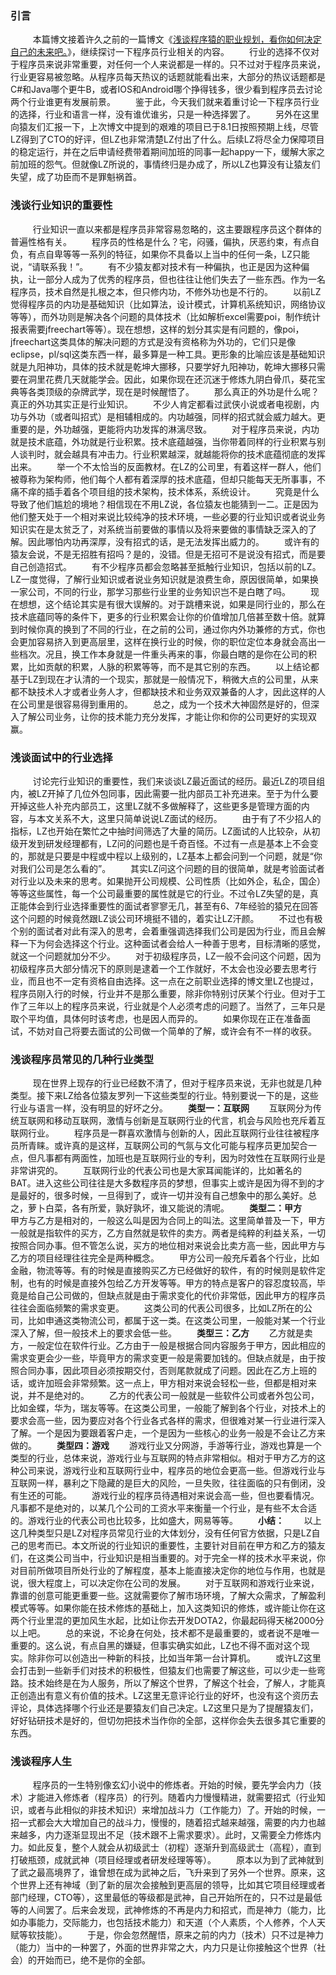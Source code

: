 ### 引言
&nbsp;
　　本篇博文接着许久之前的一篇博文《<a href="http://www.cnblogs.com/zuoxiaolong/p/life15.html" target="_blank">浅谈程序猿的职业规划，看你如何决定自己的未来吧。</a>》，继续探讨一下程序员行业相关的内容。
　　行业的选择不仅对于程序员来说非常重要，对任何一个人来说都是一样的。只不过对于程序员来说，行业更容易被忽略。从程序员每天热议的话题就能看出来，大部分的热议话题都是C#和Java哪个更牛B，或者IOS和Android哪个挣得钱多，很少看到程序员去讨论两个行业谁更有发展前景。
　　鉴于此，今天我们就来着重讨论一下程序员行业的选择，行业和语言一样，没有谁优谁劣，只是一种选择罢了。
　　另外在这里向猿友们汇报一下，上次博文中提到的艰难的项目已于8.1日按照预期上线，尽管LZ得到了CTO的好评，但LZ也非常清楚LZ付出了什么。后续LZ将尽全力保障项目的稳定运行，并在之后申请经费带着期间加班的同事一起happy一下，缓解大家之前加班的怨气。但就像LZ所说的，事情终归是办成了，所以LZ也算没有让猿友们失望，成了功臣而不是罪魁祸首。
&nbsp;
### 浅谈行业知识的重要性
&nbsp;
　　行业知识一直以来都是程序员非常容易忽略的，这主要跟程序员这个群体的普遍性格有关。
　　程序员的性格是什么？宅，闷骚，偏执，厌恶约束，有点自负，有点自卑等等一系列的特征，如果你不具备以上当中的任何一条，LZ只能说，“请联系我！”。
　　有不少猿友都对技术有一种偏执，也正是因为这种偏执，让一部分人成为了优秀的程序员，但也往往让他们失去了一些东西。作为一名程序员，技术自然是扎根之本，但只修内功，不修外功也是不行的。
　　以前LZ觉得程序员的内功是基础知识（比如算法，设计模式，计算机系统知识，网络协议等等），而外功则是解决各个问题的具体技术（比如解析excel需要poi，制作统计报表需要jfreechart等等）。现在想想，这样的划分其实是有问题的，像poi，jfreechart这类具体的解决问题的方式是没有资格称为外功的，它们只是像eclipse，pl/sql这类东西一样，最多算是一种工具。更形象的比喻应该是基础知识就是九阳神功，具体的技术就是乾坤大挪移，只要学好九阳神功，乾坤大挪移只需要在洞里花费几天就能学会。因此，如果你现在还沉迷于修炼九阴白骨爪，葵花宝典等各类顶级的杂牌武学，现在是时候醒悟了。
　　那么真正的外功是什么呢？真正的外功其实正是行业知识。
　　不少人肯定都看过武侠小说或者电视剧，内功与外功（或者叫招式）是相辅相成的。内功越强，同样的招式就会威力越大。更重要的是，外功越强，更能将内功发挥的淋漓尽致。
　　对于程序员来说，内功就是技术底蕴，外功就是行业积累。技术底蕴越强，当你带着同样的行业积累与别人谈判时，就会越具有冲击力。行业积累越深，就越能将你的技术底蕴彻底的发挥出来。
　　举一个不太恰当的反面教材。在LZ的公司里，有着这样一群人，他们被尊称为架构师，他们每个人都有着深厚的技术底蕴，但却只能每天无所事事，不痛不痒的插手着各个项目组的技术架构，技术体系，系统设计。
　　究竟是什么导致了他们尴尬的境地？相信现在不用LZ说，各位猿友也能猜到一二。正是因为他们整天处于一个相对来说比较纯净的技术环境，一些必要的行业知识或者说业务知识实在是太贫乏了，对系统当前要做的事情以及将来要做的事情缺乏深入的了解。因此哪怕内功再深厚，没有招式的话，是无法发挥出威力的。
　　或许有的猿友会说，不是无招胜有招吗？是的，没错。但是无招可不是说没有招式，而是要自己创造招式。
　　有不少程序员都会忽略甚至抵触行业知识，包括以前的LZ。LZ一度觉得，了解行业知识或者说业务知识就是浪费生命，原因很简单，如果换一家公司，不同的行业，那学习那些行业里的业务知识岂不是白瞎了吗。
　　现在想想，这个结论其实是有很大误解的。对于跳槽来说，如果是同行业的，那么在技术底蕴同等的条件下，更多的行业积累会让你的价值增加几倍甚至数十倍。就算到时候你真的换到了不同的行业，在之前的公司，通过你内外功兼修的方式，你也会更加容易挤入到更高层里，这样在换行业的时候，你的职位定位本身就会高出一些档次。况且，换工作本身就是一件重头再来的事，你最白瞎的是你在公司的积累，比如贡献的积累，人脉的积累等等，而不是其它别的东西。
　　以上结论都基于LZ到现在才认清的一个现实，那就是一般情况下，稍微大点的公司里，从来都不缺技术人才或者业务人才，但都缺技术和业务双双兼备的人才，因此这样的人在公司里是很容易得到重用的。
　　总之，成为一个技术大神固然是好的，但深入了解公司业务，让你的技术能力充分发挥，才能让你和你的公司更好的实现双赢。
&nbsp;
### 浅谈面试中的行业选择
&nbsp;
　　讨论完行业知识的重要性，我们来谈谈LZ最近面试的经历。最近LZ的项目组内，被LZ开掉了几位外包同事，因此需要一批内部员工补充进来。至于为什么要开掉这些人补充内部员工，这里LZ就不多做解释了，这些更多是管理方面的内容，与本文关系不大，这里只简单说说LZ面试的经历。
　　由于有了不少招人的指标，LZ也开始在繁忙之中抽时间筛选了大量的简历。LZ面试的人比较杂，从初级开发到研发经理都有，LZ问的问题也是千奇百怪。不过有一点是基本上不会变的，那就是只要是中程或中程以上级别的，LZ基本上都会问到一个问题，就是“你对我们公司是怎么看的”。
　　其实LZ问这个问题的目的很简单，就是考验面试者对行业以及未来的思考。如果抛开公司规模、公司性质（比如外企，私企，国企）等等这些属性，每一个公司最重要的属性就是它的行业。不过令LZ失望的是，真正能体会到行业选择重要性的面试者寥寥无几，甚至有6、7年经验的猿兄在回答这个问题的时候竟然跟LZ谈公司环境挺不错的，着实让LZ汗颜。
　　不过也有极个别的面试者对此有深入的思考，会着重强调选择我们公司是因为行业，而且会解释一下为何会选择这个行业。这种面试者会给人一种善于思考，目标清晰的感觉，就这一个问题就加分不少。
　　对于初级程序员，LZ一般不会问这个问题，因为初级程序员大部分情况下的原则是逮着一个工作就好，不太会也没必要去思考行业，而且也不一定有资格自由选择。这一点在之前职业选择的博文里LZ也提过，程序员刚入行的时候，行业并不是那么重要，除非你特别讨厌某个行业。但对于工作了三年以上的程序员来说，行业就是个人必须考虑的问题了。当然了，三年只是取个平均值，具体何时该考虑，也是因人而异的。
　　如果你现在正在准备面试，不妨对自己将要去面试的公司做一个简单的了解，或许会有不一样的收获。
&nbsp;
### 浅谈程序员常见的几种行业类型
&nbsp;
　　现在世界上现存的行业已经数不清了，但对于程序员来说，无非也就是几种类型。接下来LZ给各位猿友罗列一下这些类型的行业。特别要说一下的是，这些行业与语言一样，没有明显的好坏之分。
　　**类型一：互联网**
　　互联网分为传统互联网和移动互联网，激情与创新是互联网行业的代言，机会与风险也充斥着互联网行业。
　　程序员是一群喜欢激情与创新的人，因此互联网行业往往被程序员所青睐。或许真的是这样，互联网公司的气氛与文化可能与程序员更加契合一点，但凡事都有两面性，加班也是互联网行业的专利，因为时效性在互联网行业是非常讲究的。
　　互联网行业的代表公司也是大家耳闻能详的，比如著名的BAT。进入这些公司往往是大多数程序员的梦想，但事实上或许是因为得不到的才是最好的，很多时候，一旦得到了，或许一切并没有自己想象中的那么美好。总之，萝卜白菜，各有所爱，孰好孰坏，谁又能说的清呢。
　　**类型二：甲方**
　　甲方与乙方是相对的，一般这么叫是因为合同上的叫法。这里简单普及一下，甲方一般就是指软件的买方，乙方自然就是软件的卖方。两者是纯粹的利益关系，一切按照合同办事。但不管怎么说，买方的地位相对来说会比卖方高一些，因此甲方与乙方的项目经理往往完全是两种概念。
　　甲方公司一般充斥着各个行业，比如金融，物流等等。有的时候是直接购买乙方已经做好的软件，有的时候则是软件定制，也有的时候是直接外包给乙方开发等等。甲方的特点是客户的容忍度较高，毕竟是给自己公司做的，但缺点就是由于需求变化的代价非常低，因此甲方的程序员往往会面临频繁的需求变更。
　　这类公司的代表公司很多，比如LZ所在的公司，比如申通这类物流公司，都属于这一类。在这类公司里，一般能对某一个行业深入了解，但一般技术上的要求会低一些。
　　**类型三：乙方**
　　乙方就是卖方，一般定位在软件行业。乙方由于一般是根据合同内容服务于甲方，因此相应的需求变更会少一些，毕竟甲方的需求变更一般是需要加钱的。但缺点就是，由于按照合同办事，因此项目必须按期交付，否则尾款就成了问题。因此在乙方上班的话，或许加班会非常频繁。这一点上，甲方相对来说会轻松一些，但都是相对来说，并不是绝对的。
　　乙方的代表公司一般就是一些软件公司或者外包公司，比如金蝶，华为，瑞友等等。在这类公司里，一般能了解到各个行业，对技术上的要求会高一些，因为要应对各个行业各式各样的需求，但很难对某一行业进行深入了解。一个是因为要跟着客户走，一个是因为一些核心的业务一般是不会让乙方来做的。
　　**类型四：游戏**
　　游戏行业又分网游，手游等行业，游戏也算是一个类型的行业，总体来说，游戏行业与互联网的特点非常相似。相对于甲方乙方的这种公司来说，游戏行业和互联网行业中，程序员的地位会更高一些。但游戏行业与互联网一样，暴利之下隐藏的是巨大的风险，一旦失败，往往面临的只有倒闭，没有生还的可能。
　　游戏行业的程序员待遇相对来说会高一些，但也要看情况。凡事都不是绝对的，以某几个公司的工资水平来衡量一个行业，是有些不太合适的。游戏行业的代表公司也比较多，比如盛大，网易等等。
　　**小结：**
　　以上这几种类型只是LZ对程序员常见行业的大体划分，没有任何官方依据，只是LZ自己的思考而已。本文所说的行业知识的重要性，主要针对目前在甲方和乙方的猿友们，在这类公司当中，行业知识是相当重要的。对于完全一样的技术水平来说，你对目前所做项目所处行业的了解程度，基本上能直接决定你的地位与作用，也就是说，很大程度上，可以决定你在公司的发展。
　　对于互联网和游戏行业来说，靠谱的创意可能更重要一些。这就需要你了解市场环境，了解大众需求，了解盈利模式等等。如果你能在技术修炼的基础上，加入这类知识的修炼，或许能让你在这两个行业里混的更加风生水起，比如让你去开发DOTA2，你最起码得天梯2000分以上吧。
　　总的来说，不论身在何处，技术都不是最重要的，或者说不是唯一重要的。这么说，有点自黑的嫌疑，但事实确实如此，LZ也不得不面对这个现实。除非你可以创造出一种新的科技，比如当年第一台计算机。
　　或许LZ这里会打击到一些新手们对技术的积极性，但猿友们也需要了解这些，可以少走一些弯路。技术始终是在为人服务，所以了解这个世界，了解这个社会，了解人，才能真正创造出有意义有价值的技术。LZ这里无意评论行业的好坏，也没有这个资历去评论，具体选择哪个行业还是要猿友们自己决定。LZ这里只是为了提醒猿友们，好好钻研技术是好的，但切勿把技术当作你的全部，这样你会失去很多其它重要的东西。
&nbsp;&nbsp;
### 浅谈程序人生
&nbsp;
　　程序员的一生特别像玄幻小说中的修炼者。开始的时候，要先学会内力（技术）才能进入修炼者（程序员）的行列。随着内力慢慢精进，就需要招式（行业知识，或者与此相似的非技术知识）来增加战斗力（工作能力）了。开始的时候，一招一式都会大大增加自己的战斗力，慢慢的，随着招式越来越强，需要的内力也越来越多，内力逐渐显现出不足（技术跟不上需求要求）。此时，又需要全力修炼内力。如此反复，整个人就会从初级武士（初程）逐渐升到高级武士（高程），直到打破瓶颈，成就武神（项目经理或者研发经理等等）。
　　原本以为到了武神就到了武之最高境界了，谁曾想在成为武神之后，飞升来到了另外一个世界。原来，这个世界上还有神域（到了新的层次会接触到更高层的领导，比如其它项目经理或者部门经理，CTO等），这里最低的等级都是武神，自己开始所在的，只不过是最低等的人间罢了。后来会发现，武神修炼的不再是内力和招式，而是神力（能力，比如办事能力，交际能力，也包括技术能力）和天道（个人素质，个人修养，个人天赋等软技能）。
　　于是，你会忽然醒悟，原来之前的内力（技术）只不过是神力（能力）当中的一种罢了，外面的世界非常之大，内力只是让你接触这个世界（社会）的开始而已，绝不是你的全部。